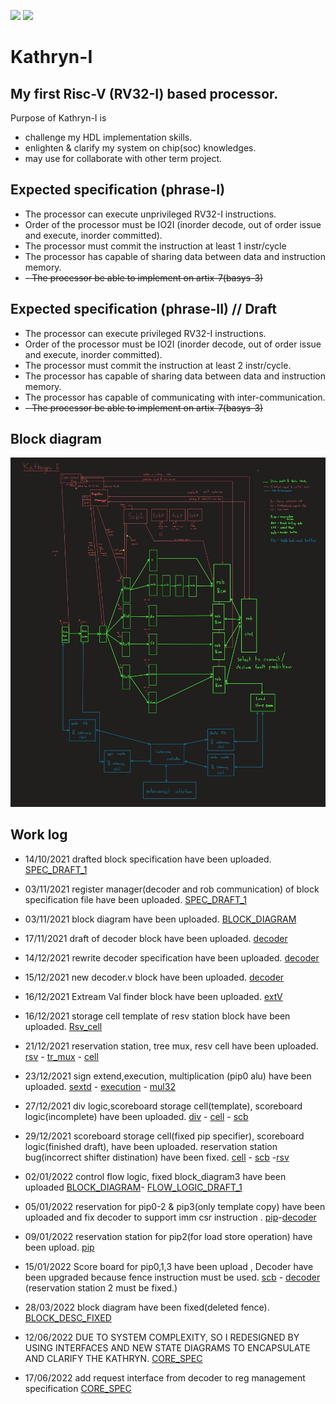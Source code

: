![](https://img.shields.io/badge/Status-In_development-orange.svg) ![](https://img.shields.io/badge/Author-Tanawin_devaveja-green.svg)
# Kathryn-I
## My first Risc-V (RV32-I) based processor.

Purpose of Kathryn-I is
- challenge my HDL implementation skills.
- enlighten & clarify my system on chip(soc) knowledges.
- may use for collaborate with other term project.

## Expected specification (phrase-I)

- The processor can execute unprivileged RV32-I instructions.
- Order of the processor must be IO2I (inorder decode, out of order issue and execute, inorder committed).
- The processor must commit the instruction at least 1 instr/cycle
- The processor has capable of sharing data between data and instruction memory.
- ~~- The processor be able to implement on artix-7(basys-3)~~

## Expected specification (phrase-II) // Draft

- The processor can execute privileged RV32-I instructions.
- Order of the processor must be IO2I (inorder decode, out of order issue and execute, inorder committed).
- The processor must commit the instruction at least 2 instr/cycle.
- The processor has capable of sharing data between data and instruction memory.
- The processor has capable of communicating with inter-communication.
- ~~- The processor be able to implement on artix-7(basys-3)~~

## Block diagram
![](https://github.com/Tanawin1701d/Kathryn-I/blob/master/SPECIFICATION/block_diagram.jpg?raw=true)


## Work log
- 14/10/2021 drafted block specification have been uploaded. [SPEC_DRAFT_1](https://github.com/Tanawin1701d/Kathryn-I/blob/master/SPECIFICATION/Block_Description.ods)
- 03/11/2021 register manager(decoder and rob communication) of block specification file have been uploaded. [SPEC_DRAFT_1](https://github.com/Tanawin1701d/Kathryn-I/blob/master/SPECIFICATION/Block_Description.ods)
- 03/11/2021 block diagram have been uploaded. [BLOCK_DIAGRAM](https://github.com/Tanawin1701d/Kathryn-I/blob/master/SPECIFICATION/block_diagram.png)
- 17/11/2021 draft of decoder block have been uploaded. [decoder](https://github.com/Tanawin1701d/Kathryn-I/blob/master/Source/Decode/Decode.v)
- 14/12/2021 rewrite decoder specification have been uploaded. [decoder](https://github.com/Tanawin1701d/Kathryn-I/blob/master/SPECIFICATION/Block_Description.ods)
- 15/12/2021 new decoder.v block have been uploaded. [decoder](https://github.com/Tanawin1701d/Kathryn-I/blob/master/Source/Decode/Decode.v)
- 16/12/2021 Extream Val finder block have been uploaded. [extV](https://github.com/Tanawin1701d/Kathryn-I/blob/master/Source/TEMPLATE/Finder/Extream_val.v)
- 16/12/2021 storage cell template of resv station block have been uploaded. [Rsv_cell](https://github.com/Tanawin1701d/Kathryn-I/blob/master/Source/Reservation_station/TEMPLATE/Resv_cell.v)
- 21/12/2021 reservation station, tree mux, resv cell have been uploaded.
[rsv](https://github.com/Tanawin1701d/Kathryn-I/blob/master/Source/Reservation_station/TEMPLATE/Resv_cell.v) - [tr_mux](https://github.com/Tanawin1701d/Kathryn-I/blob/master/Source/TEMPLATE/MUX/Mux.v) - [cell](https://github.com/Tanawin1701d/Kathryn-I/blob/master/Source/Reservation_station/TEMPLATE/Resv_cell.v)

- 23/12/2021 sign extend,execution, multiplication (pip0 alu)  have been uploaded.
[sextd](https://github.com/Tanawin1701d/Kathryn-I/blob/master/Source/TEMPLATE/Int/Sign_ext.v) - [execution](https://github.com/Tanawin1701d/Kathryn-I/blob/master/Source/Alu/pip0/Execute.v) - [mul32](https://github.com/Tanawin1701d/Kathryn-I/blob/master/Source/Alu/pip0/Mul.v)

- 27/12/2021 div logic,scoreboard storage cell(template), scoreboard logic(incomplete)  have been uploaded.
[div](https://github.com/Tanawin1701d/Kathryn-I/blob/master/Source/Alu/pip1/DIV.v) - [cell](https://github.com/Tanawin1701d/Kathryn-I/blob/master/Source/Score_board/TEMPLATE/Scb_cell.v) - [scb](https://github.com/Tanawin1701d/Kathryn-I/blob/master/Source/Score_board/TEMPLATE/Scb.v)

- 29/12/2021 scoreboard storage cell(fixed pip specifier), scoreboard logic(finished draft), have been uploaded. reservation station bug(incorrect shifter distination) have been fixed.
[cell](https://github.com/Tanawin1701d/Kathryn-I/blob/master/Source/Score_board/TEMPLATE/Scb_cell.v) - [scb](https://github.com/Tanawin1701d/Kathryn-I/blob/master/Source/Score_board/TEMPLATE/Scb.v)
-[rsv](https://github.com/Tanawin1701d/Kathryn-I/blob/master/Source/Reservation_station/TEMPLATE/Resv_cell.v)
- 02/01/2022 control flow logic, fixed block_diagram3 have been uploaded [BLOCK_DIAGRAM](https://github.com/Tanawin1701d/Kathryn-I/blob/master/SPECIFICATION/block_diagram3.jpg)-
[FLOW_LOGIC_DRAFT_1](https://github.com/Tanawin1701d/Kathryn-I/blob/master/SPECIFICATION/Flow_Logic.ods)
- 05/01/2022 reservation for pip0-2 & pip3(only template copy) have been uploaded and fix decoder to support imm csr instruction . [pip](https://github.com/Tanawin1701d/Kathryn-I/blob/master/Source/Reservation_station)-[decoder](https://github.com/Tanawin1701d/Kathryn-I/blob/master/Source/Decode/Decode.v)
- 09/01/2022 reservation station for pip2(for load store operation) have been upload. [pip](https://github.com/Tanawin1701d/Kathryn-I/blob/master/Source/Reservation_station)
- 15/01/2022 Score board for pip0,1,3 have been upload , Decoder have been upgraded because fence instruction must be used. [scb](https://github.com/Tanawin1701d/Kathryn-I/blob/master/Source/Score_board) - [decoder](https://github.com/Tanawin1701d/Kathryn-I/blob/master/Source/Decode/Decode.v) (reservation station 2 must be fixed.)
- 28/03/2022 block diagram have been fixed(deleted fence). [BLOCK_DESC_FIXED](https://github.com/Tanawin1701d/Kathryn-I/blob/master/SPECIFICATION/Block_Description.ods)
- 12/06/2022 DUE TO SYSTEM COMPLEXITY, SO I REDESIGNED BY USING INTERFACES AND NEW STATE DIAGRAMS TO ENCAPSULATE AND CLARIFY THE KATHRYN. [CORE_SPEC](https://github.com/Tanawin1701d/Kathryn-I/blob/master/SPECIFICATION/core_spec.ods)
- 17/06/2022 add request interface from decoder to reg management specification [CORE_SPEC](https://github.com/Tanawin1701d/Kathryn-I/blob/master/SPECIFICATION/core_spec.ods)

